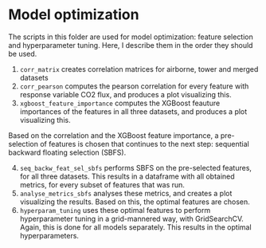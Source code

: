 # Model optimization

The scripts in this folder are used for model optimization: feature selection and hyperparameter tuning. Here, I describe them in the order they should be used.

1. ```corr_matrix``` creates correlation matrices for airborne, tower and merged datasets
2. ```corr_pearson``` computes the pearson correlation for every feature with response variable CO2 flux, and produces a plot visualizing this.
3. ```xgboost_feature_importance``` computes the XGBoost feauture importances of the features in all three datasets, and produces a plot visualizing this.

Based on the correlation and the XGBoost feature importance, a pre-selection of features is chosen that continues to the next step: sequential backward floating selection (SBFS).

4. ```seq_backw_feat_sel_sbfs``` performs SBFS on the pre-selected features, for all three datasets. This results in a dataframe with all obtained metrics, for every subset of features that was run.
5. ```analyse_metrics_sbfs``` analyses these metrics, and creates a plot visualizing the results. Based on this, the optimal features are chosen. 
6. ```hyperparam_tuning``` uses these optimal features to perform hyperparameter tuning in a grid-mannered way, with GridSearchCV. Again, this is done for all models separately. This results in the optimal hyperparameters.

